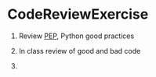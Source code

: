 # CodeReviewExercise

1. Review [PEP](https://www.python.org/dev/peps/pep-0008/), Python good practices

2. In class review of good and bad code 

3. 
